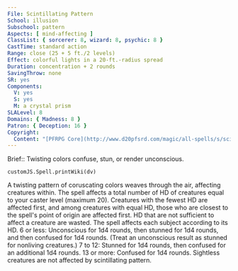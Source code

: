 ```yaml
---
File: Scintillating Pattern
School: illusion
Subschool: pattern
Aspects: [ mind-affecting ]
ClassList: { sorcerer: 8, wizard: 8, psychic: 8 }
CastTime: standard action
Range: close (25 + 5 ft./2 levels)
Effect: colorful lights in a 20-ft.-radius spread
Duration: concentration + 2 rounds
SavingThrow: none
SR: yes
Components:
  V: yes
  S: yes
  M: a crystal prism
SLALevel: 8
Domains: { Madness: 8 }
Patron: { Deception: 16 }
Copyright:
  Content: "[PFRPG Core](http://www.d20pfsrd.com/magic/all-spells/s/scintillating-pattern)"
---
```

Brief:: Twisting colors confuse, stun, or render unconscious.

```dataviewjs
customJS.Spell.printWiki(dv)
```

A twisting pattern of coruscating colors weaves through the air, affecting creatures within. The spell affects a total number of HD of creatures equal to your caster level (maximum 20).  Creatures with the fewest HD are affected first, and among creatures with equal HD, those who are closest to the spell's point of origin are affected first. HD that are not sufficient to affect a creature are wasted. The spell affects each subject according to its HD.  6 or less: Unconscious for 1d4 rounds, then stunned for 1d4 rounds, and then confused for 1d4 rounds. (Treat an unconscious result as stunned for nonliving creatures.) 7 to 12: Stunned for 1d4 rounds, then confused for an additional 1d4 rounds.  13 or more: Confused for 1d4 rounds.  Sightless creatures are not affected by scintillating pattern.
